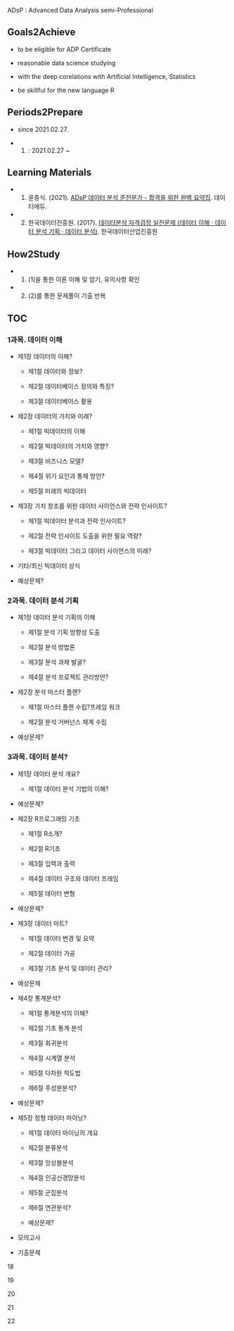 ADsP : Advanced Data Analysis semi-Professional 

## Goals2Achieve

- to be eligible for ADP Certificate

- reasonable data science studying

- with the deep corelations with Artificial Intelligence, Statistics

- be skillful for the new language R

## Periods2Prepare

- since 2021.02.27.

- 1. : 2021.02.27 ~ 

## Learning Materials

- 1. 윤종식. (2021). [ADsP 데이터 분석 준전문가 - 합격을 위한 완벽 요약집](http://www.yes24.com/Product/Goods/96687616). 데이터에듀.

- 2. 한국데이터진흥원. (2017). [데이터분석 자격검정 실전문제 (데이터 이해 · 데이터 분석 기획 · 데이터 분석)](http://www.yes24.com/Product/Goods/36402674?OzSrank=2). 한국데이터산업진흥원 

## How2Study

- 1. (1)을 통한 이론 이해 및 암기, 유의사항 확인

- 2. (2)를 통한 문제풀이 기출 반복

## TOC

### 1과목. 데이터 이해

- 제1장 데이터의 이해?

  - 제1절 데이터와 정보?

  - 제2절 데이터베이스 정의와 특징?

  - 제3절 데이터베이스 활용



- 제2장 데이터의 가치와 미래?

  - 제1절 빅데이터의 이해

  - 제2절 빅데이터의 가치와 영향?

  - 제3절 비즈니스 모델?

  - 제4절 위기 요인과 통제 방안?

  - 제5절 미래의 빅데이터




- 제3장 가치 창조를 위한 데이터 사이언스와 전략 인사이트?

  - 제1절 빅데이터 분석과 전략 인사이트?

  - 제2절 전략 인사이트 도출을 위한 필요 역량?

  - 제3절 빅데이터 그리고 데이터 사이언스의 미래?



- 기타/최신 빅데이터 상식

- 예상문제?



### 2과목. 데이터 분석 기획



- 제1장 데이터 분석 기획의 이해

  - 제1절 분석 기획 방향성 도출

  - 제2절 분석 방법론

  - 제3절 분석 과제 발굴?

  - 제4절 분석 프로젝트 관리방안?



- 제2장 분석 마스터 플랜?

  - 제1절 마스터 플랜 수립?프레임 워크

  - 제2절 분석 거버넌스 체계 수립

- 예상문제?



### 3과목. 데이터 분석?

- 제1장 데이터 분석 개요?


  - 제1절 데이터 분석 기법의 이해?

- 예상문제?



- 제2장 R프로그래밍 기초

  - 제1절 R소개?

  - 제2절 R기초

  - 제3절 입력과 출력

  - 제4절 데이터 구조와 데이터 프레임

  - 제5절 데이터 변형

- 예상문제?



- 제3장 데이터 마트?

  - 제1절 데이터 변경 및 요약

  - 제2절 데이터 가공

  - 제3절 기초 분석 및 데이터 관리?

- 예상문제



- 제4장 통계분석?

  - 제1절 통계분석의 이해?

  - 제2절 기초 통계 분석

  - 제3절 회귀분석

  - 제4절 시계열 분석

  - 제5절 다차원 척도법

  - 제6절 주성분분석?

- 예상문제?


- 제5장 정형 데이터 마이닝?


    - 제1절 데이터 마이닝의 개요

    - 제2절 분류분석

    - 제3절 앙상블분석

    - 제4절 인공신경망분석

    - 제5절 군집분석

    - 제6절 연관분석?
  
  - 예상문제?

- 모의고사


- 기출문제

18

19

20

21

22
